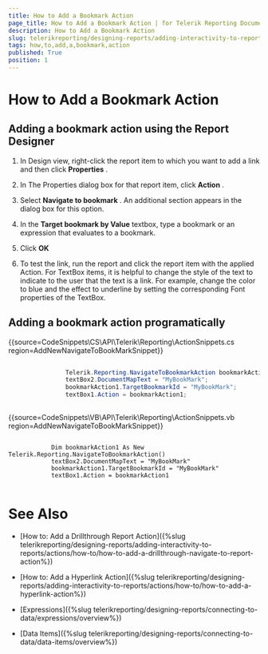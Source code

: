 ```yaml
---
title: How to Add a Bookmark Action
page_title: How to Add a Bookmark Action | for Telerik Reporting Documentation
description: How to Add a Bookmark Action
slug: telerikreporting/designing-reports/adding-interactivity-to-reports/actions/how-to/how-to-add-a-bookmark-action
tags: how,to,add,a,bookmark,action
published: True
position: 1
---
```


# How to Add a Bookmark Action



## Adding a bookmark action using the Report Designer

1. In Design view, right-click the report item to which you want to add a link and then click __Properties__  .

1. In The Properties dialog box for that report item, click __Action__  .

1. Select __Navigate to bookmark__  . An additional section appears in the dialog box for this option.

1. In the __Target bookmark by Value__  textbox, type a bookmark or an expression that 
	evaluates to a bookmark.

1. Click __OK__  

1. To test the link, run the report and click the report item with the applied Action. For TextBox items, it is
	helpful to change the style of the text to indicate to the user that the text is a link. For example, 
	change the color to blue and the effect to underline by setting the corresponding Font properties of the TextBox.

## Adding a bookmark action programatically

{{source=CodeSnippets\CS\API\Telerik\Reporting\ActionSnippets.cs region=AddNewNavigateToBookMarkSnippet}}
````C#
	
	            Telerik.Reporting.NavigateToBookmarkAction bookmarkAction1 = new Telerik.Reporting.NavigateToBookmarkAction();
	            textBox2.DocumentMapText = "MyBookMark";
	            bookmarkAction1.TargetBookmarkId = "MyBookMark";
	            textBox1.Action = bookmarkAction1;
	
````
{{source=CodeSnippets\VB\API\Telerik\Reporting\ActionSnippets.vb region=AddNewNavigateToBookMarkSnippet}}
````VB
	
	        Dim bookmarkAction1 As New Telerik.Reporting.NavigateToBookmarkAction()
	        textBox2.DocumentMapText = "MyBookMark"
	        bookmarkAction1.TargetBookmarkId = "MyBookMark"
	        textBox1.Action = bookmarkAction1
	
````



# See Also


 * [How to: Add a Drillthrough Report Action]({%slug telerikreporting/designing-reports/adding-interactivity-to-reports/actions/how-to/how-to-add-a-drillthrough-navigate-to-report-action%})

 * [How to: Add a Hyperlink Action]({%slug telerikreporting/designing-reports/adding-interactivity-to-reports/actions/how-to/how-to-add-a-hyperlink-action%})

 * [Expressions]({%slug telerikreporting/designing-reports/connecting-to-data/expressions/overview%})

 * [Data Items]({%slug telerikreporting/designing-reports/connecting-to-data/data-items/overview%})
